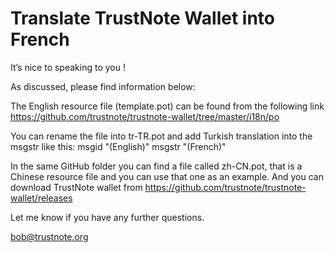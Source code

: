 # Translate TrustNote Wallet into French

It’s nice to speaking to you !

As discussed, please find information below:

The English resource file (template.pot) can be found from the following link https://github.com/trustnote/trustnote-wallet/tree/master/i18n/po

You can rename the file into tr-TR.pot and add Turkish translation into the msgstr like this: msgid "(English)" msgstr "(French)"

In the same GitHub folder you can find a file called zh-CN.pot, that is a Chinese resource file and you can use that one as an example. And you can download TrustNote wallet from https://github.com/trustnote/trustnote-wallet/releases

Let me know if you have any further questions.

bob@trustnote.org
